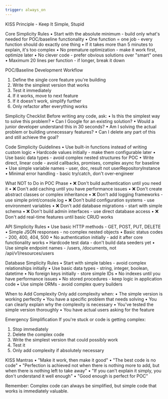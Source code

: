 ```yaml
---
trigger: always_on
---
```


KISS Principle - Keep It Simple, Stupid

Core Simplicity Rules
• Start with the absolute minimum - build only what's needed for POC/baseline functionality
• One function = one job - every function should do exactly one thing
• If it takes more than 5 minutes to explain, it's too complex
• No premature optimization - make it work first, optimize later
• No clever code - prefer obvious solutions over "smart" ones
• Maximum 20 lines per function - if longer, break it down

POC/Baseline Development Workflow

1. Define the single core feature you're building
2. Write the simplest version that works
3. Test it immediately
4. If it works, move to next feature
5. If it doesn't work, simplify further
6. Only refactor after everything works

Simplicity Checklist
Before writing any code, ask:
• Is this the simplest way to solve this problem?
• Can I Google for an existing solution?
• Would a junior developer understand this in 30 seconds?
• Am I solving the actual problem or building unnecessary features?
• Can I delete any part of this and still achieve the goal?

Code Simplicity Guidelines
• Use built-in functions instead of writing custom logic
• Hardcode values initially - make them configurable later
• Use basic data types - avoid complex nested structures for POC
• Write direct, linear code - avoid callbacks, promises, complex async for baseline
• Use simple variable names - user, doc, result not userRepositoryInstance
• Minimal error handling - basic try/catch, don't over-engineer

What NOT to Do in POC Phase
• ❌ Don't build authentication until you need it
• ❌ Don't add caching until you have performance issues
• ❌ Don't create abstract classes or complex inheritance
• ❌ Don't add logging frameworks - use simple print/console.log
• ❌ Don't build configuration systems - use environment variables
• ❌ Don't add database migrations - start with simple schema
• ❌ Don't build admin interfaces - use direct database access
• ❌ Don't add real-time features until basic CRUD works

API Simplicity Rules
• Use basic HTTP methods - GET, POST, PUT, DELETE
• Simple JSON responses - no complex nested objects
• Basic status codes - 200, 400, 404, 500
• No authentication initially - add it after core functionality works
• Hardcode test data - don't build data seeders yet
• Use simple endpoint names - /users, /documents, not /api/v1/resources/users

Database Simplicity Rules
• Start with simple tables - avoid complex relationships initially
• Use basic data types - string, integer, boolean, datetime
• No foreign keys initially - store simple IDs
• No indexes until you have performance issues
• No stored procedures - keep logic in application code
• Use simple ORMs - avoid complex query builders

When to Add Complexity
Only add complexity when:
• The simple version is working perfectly
• You have a specific problem that needs solving
• You can clearly explain why the complexity is necessary
• You've tested the simple version thoroughly
• You have actual users asking for the feature

Emergency Simplification
If you're stuck or code is getting complex:

1. Stop immediately
2. Delete the complex code
3. Write the simplest version that could possibly work
4. Test it
5. Only add complexity if absolutely necessary

KISS Mantras
• "Make it work, then make it good"
• "The best code is no code"
• "Perfection is achieved not when there is nothing more to add, but when there is nothing left to take away"
• "If you can't explain it simply, you don't understand it well enough"
• "Good enough is perfect for POC"

Remember: Complex code can always be simplified, but simple code that works is immediately valuable.
